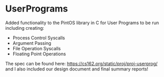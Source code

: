 # UserPrograms

Added functionality to the PintOS library in C for User Programs to be run including creating:

- Process Control Syscalls
- Argument Passing
- File Operation Syscalls
- Floating Point Operations

The spec can be found here: https://cs162.org/static/proj/proj-userprog/ and I also included our design document and final summary reports! 
